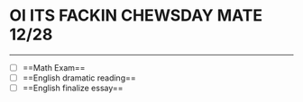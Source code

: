# OI ITS FACKIN CHEWSDAY MATE 12/28
---
- [ ] ==Math Exam==
- [ ] ==English dramatic reading==
- [ ] ==English finalize essay==